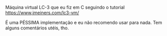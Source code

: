 Máquina virtual LC-3 que eu fiz em C seguindo o tutorial https://www.jmeiners.com/lc3-vm/

É uma PÉSSIMA implementação e eu não recomendo usar para nada. Tem alguns comentários utéis, tho.